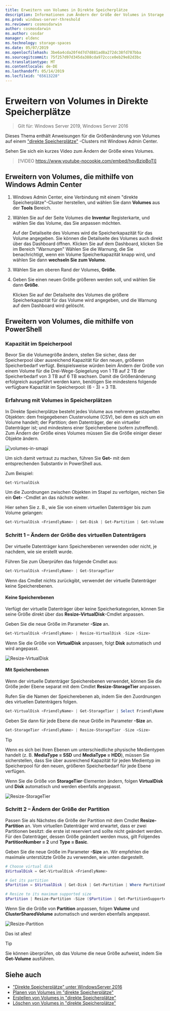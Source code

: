 ```yaml
---
title: Erweitern von Volumes in Direkte Speicherplätze
description: Informationen zum Ändern der Größe der Volumes in Storage Spaces Direct using Windows Admin Center und PowerShell.
ms.prod: windows-server-threshold
ms.reviewer: cosmosdarwin
author: cosmosdarwin
ms.author: cosdar
manager: eldenc
ms.technology: storage-spaces
ms.date: 05/07/2019
ms.openlocfilehash: 3be6a4cda20f4d7d7d881ad8a272dc38fd787bba
ms.sourcegitcommit: 75f257d97d345da388cda972ccce0eb29e82d3bc
ms.translationtype: MT
ms.contentlocale: de-DE
ms.lasthandoff: 05/14/2019
ms.locfileid: "65613228"
---
```

# <a name="extending-volumes-in-storage-spaces-direct"></a>Erweitern von Volumes in Direkte Speicherplätze
> Gilt für: Windows Server 2019, Windows Server 2016

Dieses Thema enthält Anweisungen für die Größenänderung von Volumes auf einem ["direkte Speicherplätze"](storage-spaces-direct-overview.md) -Clusters mit Windows Admin Center.

Sehen Sie sich ein kurzes Video zum Ändern der Größe eines Volumes.

> [!VIDEO https://www.youtube-nocookie.com/embed/hqyBzipBoTI]

## <a name="extending-volumes-using-windows-admin-center"></a>Erweitern von Volumes, die mithilfe von Windows Admin Center

1. Windows Admin Center, eine Verbindung mit einem "direkte Speicherplätze"-Cluster herstellen, und wählen Sie dann **Volumes** aus der **Tools** Bereich.
2. Wählen Sie auf der Seite Volumes die **Inventur** Registerkarte, und wählen Sie das Volume, das Sie anpassen möchten.

    Auf der Detailseite des Volumes wird die Speicherkapazität für das Volume angegeben. Sie können die Detailseite des Volumes auch direkt über das Dashboard öffnen. Klicken Sie auf dem Dashboard, klicken Sie im Bereich "Warnungen" Wählen Sie die Warnung, die Sie benachrichtigt, wenn ein Volume Speicherkapazität knapp wird, und wählen Sie dann **wechseln Sie zum Volume**.

4. Wählen Sie am oberen Rand der Volumes, **Größe**.
5. Geben Sie einen neuen Größe größeren werden soll, und wählen Sie dann **Größe**.

    Klicken Sie auf der Detailseite des Volumes die größere Speicherkapazität für das Volume wird angegeben, und die Warnung auf dem Dashboard wird gelöscht.

## <a name="extending-volumes-using-powershell"></a>Erweitern von Volumes, die mithilfe von PowerShell

### <a name="capacity-in-the-storage-pool"></a>Kapazität im Speicherpool

Bevor Sie die Volumegröße ändern, stellen Sie sicher, dass der Speicherpool über ausreichend Kapazität für den neuen, größeren Speicherbedarf verfügt. Beispielsweise würden beim Ändern der Größe von einem Volume für die Drei-Wege-Spiegelung von 1 TB auf 2 TB der Speicherbedarf von 3 TB auf 6 TB wachsen. Damit die Größenänderung erfolgreich ausgeführt werden kann, benötigen Sie mindestens folgende verfügbare Kapazität im Speicherpool: (6 - 3) = 3 TB.

### <a name="familiarity-with-volumes-in-storage-spaces"></a>Erfahrung mit Volumes in Speicherplätzen

In Direkte Speicherplätze besteht jedes Volume aus mehreren gestapelten Objekten: dem freigegebenen Clustervolume (CSV), bei dem es sich um ein Volume handelt; der Partition; dem Datenträger, der ein virtueller Datenträger ist; und mindestens einer Speicherebene (sofern zutreffend). Zum Ändern der Größe eines Volumes müssen Sie die Größe einiger dieser Objekte ändern.

![volumes-in-smapi](media/resize-volumes/volumes-in-smapi.png)

Um sich damit vertraut zu machen, führen Sie **Get-** mit dem entsprechenden Substantiv in PowerShell aus.

Zum Beispiel:

```PowerShell
Get-VirtualDisk
```

Um die Zuordnungen zwischen Objekten im Stapel zu verfolgen, reichen Sie ein **Get-** -Cmdlet an das nächste weiter.

Hier sehen Sie z. B., wie Sie von einem virtuellen Datenträger bis zum Volume gelangen:

```PowerShell
Get-VirtualDisk <FriendlyName> | Get-Disk | Get-Partition | Get-Volume 
```

### <a name="step-1--resize-the-virtual-disk"></a>Schritt 1 – Ändern der Größe des virtuellen Datenträgers

Der virtuelle Datenträger kann Speicherebenen verwenden oder nicht, je nachdem, wie sie erstellt wurde.

Führen Sie zum Überprüfen das folgende Cmdlet aus:

```PowerShell
Get-VirtualDisk <FriendlyName> | Get-StorageTier 
```

Wenn das Cmdlet nichts zurückgibt, verwendet der virtuelle Datenträger keine Speicherebenen.

#### <a name="no-storage-tiers"></a>Keine Speicherebenen

Verfügt der virtuelle Datenträger über keine Speicherkategorien, können Sie seine Größe direkt über das **Resize-VirtualDisk**-Cmdlet anpassen.

Geben Sie die neue Größe im Parameter **-Size** an.

```PowerShell
Get-VirtualDisk <FriendlyName> | Resize-VirtualDisk -Size <Size>
```

Wenn Sie die Größe von **VirtualDisk** anpassen, folgt **Disk** automatisch und wird angepasst.

![Resize-VirtualDisk](media/resize-volumes/Resize-VirtualDisk.gif)

#### <a name="with-storage-tiers"></a>Mit Speicherebenen

Wenn der virtuelle Datenträger Speicherebenen verwendet, können Sie die Größe jeder Ebene separat mit dem Cmdlet **Resize-StorageTier** anpassen.

Rufen Sie die Namen der Speicherebenen ab, indem Sie den Zuordnungen des virtuellen Datenträgers folgen.

```PowerShell
Get-VirtualDisk <FriendlyName> | Get-StorageTier | Select FriendlyName
```

Geben Sie dann für jede Ebene die neue Größe im Parameter **-Size** an.

```PowerShell
Get-StorageTier <FriendlyName> | Resize-StorageTier -Size <Size>
```

> [!TIP]
> Wenn es sich bei Ihren Ebenen um unterschiedliche physische Medientypen handelt (z. B. **MediaType = SSD** und **MediaType = HDD**), müssen Sie sicherstellen, dass Sie über ausreichend Kapazität für jeden Medientyp im Speicherpool für den neuen, größeren Speicherbedarf für jede Ebene verfügen.

Wenn Sie die Größe von **StorageTier**-Elementen ändern, folgen **VirtualDisk** und **Disk** automatisch und werden ebenfalls angepasst.

![Resize-StorageTier](media/resize-volumes/Resize-StorageTier.gif)

### <a name="step-2--resize-the-partition"></a>Schritt 2 – Ändern der Größe der Partition

Passen Sie als Nächstes die Größe der Partition mit dem Cmdlet **Resize-Partition** an. Vom virtuellen Datenträger wird erwartet, dass er zwei Partitionen besitzt: die erste ist reserviert und sollte nicht geändert werden. Für den Datenträger, dessen Größe geändert werden muss, gilt Folgendes **PartitionNumber = 2** und **Type = Basic**.

Geben Sie die neue Größe im Parameter **-Size** an. Wir empfehlen die maximale unterstützte Größe zu verwenden, wie unten dargestellt.

```PowerShell
# Choose virtual disk
$VirtualDisk = Get-VirtualDisk <FriendlyName>

# Get its partition
$Partition = $VirtualDisk | Get-Disk | Get-Partition | Where PartitionNumber -Eq 2

# Resize to its maximum supported size 
$Partition | Resize-Partition -Size ($Partition | Get-PartitionSupportedSize).SizeMax
```

Wenn Sie die Größe von **Partition** anpassen, folgen **Volume** und **ClusterSharedVolume** automatisch und werden ebenfalls angepasst.

![Resize-Partition](media/resize-volumes/Resize-Partition.gif)

Das ist alles!

> [!TIP]
> Sie können überprüfen, ob das Volume die neue Größe aufweist, indem Sie **Get-Volume** ausführen.

## <a name="see-also"></a>Siehe auch

- ["Direkte Speicherplätze" unter WindowsServer 2016](storage-spaces-direct-overview.md)
- [Planen von Volumes im "direkte Speicherplätze"](plan-volumes.md)
- [Erstellen von Volumes in "direkte Speicherplätze"](create-volumes.md)
- [Löschen von Volumes in "direkte Speicherplätze"](delete-volumes.md)
